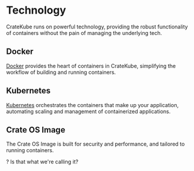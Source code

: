 # Technology

CrateKube runs on powerful technology, providing the robust functionality of containers without the pain of managing the underlying tech. 

## Docker

[Docker](https://www.docker.com/) provides the heart of containers in CrateKube, simplifying the workflow of building and running containers. 

## Kubernetes

[Kubernetes](https://kubernetes.io) orchestrates the containers that make up your application, automating scaling and management of containerized applications. 

## Crate OS Image

The Crate OS Image is built for security and performance, and tailored to running containers. 

 ? Is that what we're calling it? 